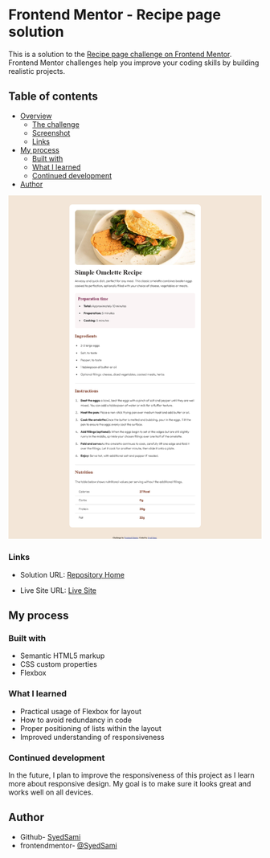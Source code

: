 # Frontend Mentor - Recipe page solution

This is a solution to the [Recipe page challenge on Frontend Mentor](https://www.frontendmentor.io/challenges/recipe-page-KiTsR8QQKm). Frontend Mentor challenges help you improve your coding skills by building realistic projects. 

## Table of contents

- [Overview](#overview)
  - [The challenge](#the-challenge)
  - [Screenshot](#screenshot)
  - [Links](#links)
- [My process](#my-process)
  - [Built with](#built-with)
  - [What I learned](#what-i-learned)
  - [Continued development](#continued-development)
- [Author](#author)




![Recipe Screenshot](./preview.png)




### Links

- Solution URL: [Repository Home](https://github.com/SyedSami90/Recipe-template)

- Live Site URL: [Live Site](https://SyedSami90.github.io/Recipe-template)


## My process

### Built with

- Semantic HTML5 markup
- CSS custom properties
- Flexbox


### What I learned

- Practical usage of Flexbox for layout
- How to avoid redundancy in code
- Proper positioning of lists within the layout
- Improved understanding of responsiveness

### Continued development

In the future, I plan to improve the responsiveness of this project as I learn more about responsive design. My goal is to make sure it looks great and works well on all devices.

## Author

- Github- [SyedSami](https://github.com/SyedSami90)
- frontendmentor- [@SyedSami](https://github.com/SyedSami90)






